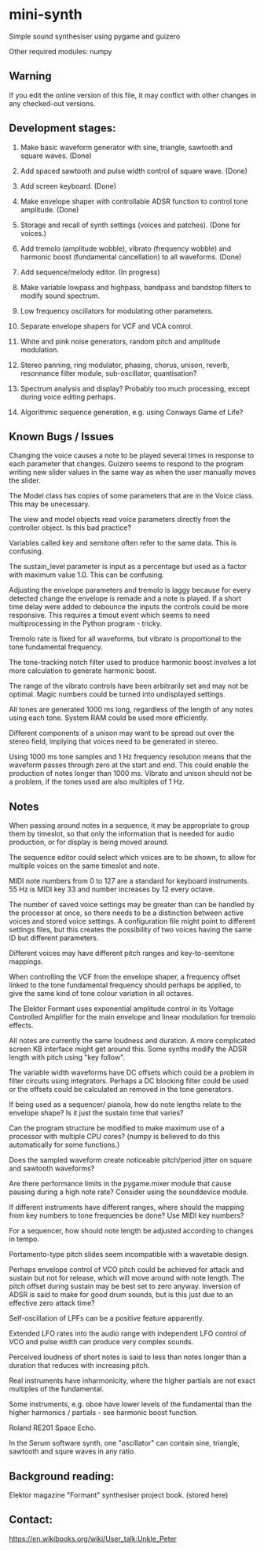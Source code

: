 # mini-synth

Simple sound synthesiser using pygame and guizero

Other required modules: numpy

## Warning

If you edit the online version of this file, it may conflict with other changes in any checked-out versions.

## Development stages:

1. Make basic waveform generator with sine, triangle, sawtooth and square waves. (Done)

2. Add spaced sawtooth and pulse width control of square wave. (Done)

3. Add screen keyboard. (Done)

4. Make envelope shaper with controllable ADSR function to control tone amplitude. (Done)

5. Storage and recall of synth settings (voices and patches). (Done for voices.)

6. Add tremolo (amplitude wobble), vibrato (frequency wobble) and harmonic boost (fundamental cancellation)
   to all waveforms. (Done)

7. Add sequence/melody editor. (In progress)

8. Make variable lowpass and highpass, bandpass and bandstop filters to modify sound spectrum.

9. Low frequency oscillators for modulating other parameters.

10. Separate envelope shapers for VCF and VCA control.

11. White and pink noise generators, random pitch and amplitude modulation.

12. Stereo panning, ring modulator, phasing, chorus, unison, reverb, resonnance filter module, sub-oscillator,
    quantisation?

13. Spectrum analysis and display? Probably too much processing, except during voice editing perhaps.

14. Algorithmic sequence generation, e.g. using Conways Game of Life?

## Known Bugs / Issues

Changing the voice causes a note to be played several times in response to each parameter that changes. Guizero seems
to respond to the program writing new slider values in the same way as when the user manually moves the slider.

The Model class has copies of some parameters that are in the Voice class. This may be unecessary.

The view and model objects read voice parameters directly from the controller object. Is this bad practice?

Variables called key and semitone often refer to the same data. This is confusing.

The sustain_level parameter is input as a percentage but used as a factor with maximum value 1.0. This can be
confusing.

Adjusting the envelope parameters and tremolo is laggy because for every detected change the envelope is remade and
a note is played. If a short time delay were added to debounce the inputs the controls could be more responsive. This
requires a timout event which seems to need multiprocessing in the Python program - tricky.

Tremolo rate is fixed for all waveforms, but vibrato is proportional to the tone fundamental frequency.

The tone-tracking notch filter used to produce harmonic boost involves a lot more calculation to generate harmonic boost.

The range of the vibrato controls have been arbitrarily set and may not be optimal. Magic numbers could be turned
into undisplayed settings.

All tones are generated 1000 ms long, regardless of the length of any notes using each tone. System RAM could be used more
efficiently.

Different components of a unison may want to be spread out over the stereo field, implying that voices need to be generated
in stereo.

Using 1000 ms tone samples and 1 Hz frequency resolution means that the waveform passes through zero at the start and end. This
could enable the production of notes longer than 1000 ms. Vibrato and unison should not be a problem, if the tones used are
also multiples of 1 Hz.


## Notes

When passing around notes in a sequence, it may be appropriate to group them by timeslot, so that only the information
that is needed for audio production, or for display is being moved around.

The sequence editor could select which voices are to be shown, to allow for multiple voices on the same timeslot and note.

MIDI note numbers from 0 to 127 are a standard for keyboard instruments. 55 Hz is MIDI key 33 and number increases
by 12 every octave.

The number of saved voice settings may be greater than can be handled by the processor at once, so there needs
to be a distinction between active voices and stored voice settings. A configuration file might point to
different settings files, but this creates the possibility of two voices having the same ID but different
parameters.

Different voices may have different pitch ranges and key-to-semitone mappings.

When controlling the VCF from the envelope shaper, a frequency offset linked to the tone fundamental frequency
should perhaps be applied, to give the same kind of tone colour variation in all octaves.

The Elektor Formant uses exponential amplitude control in its Voltage Controlled Amplifier for the main envelope
and linear modulation for tremolo effects.

All notes are currently the same loudness and duration. A more complicated screen KB interface might get around this.
Some synths modify the ADSR length with pitch using "key follow". 

The variable width waveforms have DC offsets which could be a problem in filter circuits using integrators.
Perhaps a DC blocking filter could be used or the offsets could be calculated an removed in the tone generators.

If being used as a sequencer/ pianola, how do note lengths relate to the envelope shape? Is it just the sustain
time that varies?

Can the program structure be modified to make maximum use of a processor with multiple CPU cores? (numpy is
believed to do this automatically for some functions.)

Does the sampled waveform create noticeable pitch/period jitter on square and sawtooth waveforms?

Are there performance limits in the pygame.mixer module that cause pausing during a high note rate? Consider using the
sounddevice module.

If different instruments have different ranges, where should the mapping from key numbers to tone frequencies be done?
Use MIDI key numbers?

For a sequencer, how should note length be adjusted according to changes in tempo.

Portamento-type pitch slides seem incompatible with a wavetable design.

Perhaps envelope control of VCO pitch could be achieved for attack and sustain but not for release, which will move
around with note length. The pitch offset during sustain may be best set to zero anyway. Inversion of ADSR is said to make
for good drum sounds, but is this just due to an effective zero attack time?

Self-oscillation of LPFs can be a positive feature apparently.

Extended LFO rates into the audio range with independent LFO control of VCO and pulse width can produce very complex sounds.

Perceived loudness of short notes is said to less than notes longer than a duration that reduces with increasing pitch.

Real instruments have inharmonicity, where the higher partials are not exact multiples of the fundamental.

Some instruments, e.g. oboe have lower levels of the fundamental than the higher harmonics / partials - see harmonic boost function.

Roland RE201 Space Echo.

In the Serum software synth, one "oscillator" can contain sine, triangle, sawtooth and squre waves in any ratio.

## Background reading:

Elektor magazine "Formant" synthesiser project book. (stored here)

## Contact:

https://en.wikibooks.org/wiki/User_talk:Unkle_Peter
